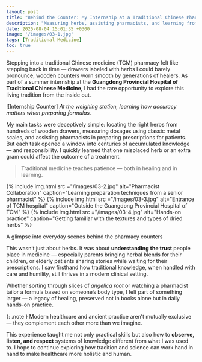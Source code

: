 ```yaml
---
layout: post
title: "Behind the Counter: My Internship at a Traditional Chinese Pharmacy"
description: "Measuring herbs, assisting pharmacists, and learning from centuries of knowledge — my summer internship brought ancient Chinese medicine to life."
date: 2025-08-04 15:01:35 +0300
image: '/images/03-1.jpg'
tags: [Traditional Medicine]
toc: true
---
```


Stepping into a traditional Chinese medicine (TCM) pharmacy felt like stepping back in time — drawers labeled with herbs I could barely pronounce, wooden counters worn smooth by generations of healers. As part of a summer internship at the **Guangdong Provincial Hospital of Traditional Chinese Medicine**, I had the rare opportunity to explore this living tradition from the inside out.

![Internship Counter]
*At the weighing station, learning how accuracy matters when preparing formulas.*

My main tasks were deceptively simple: locating the right herbs from hundreds of wooden drawers, measuring dosages using classic metal scales, and assisting pharmacists in preparing prescriptions for patients. But each task opened a window into centuries of accumulated knowledge — and responsibility. I quickly learned that one misplaced herb or an extra gram could affect the outcome of a treatment.

> Traditional medicine teaches patience — both in healing and in learning.

<div class="gallery-box">
  <div class="gallery gallery-columns-3">
    {% include img.html src ="/images/03-2.jpg" alt="Pharmacist Collaboration" caption="Learning preparation techniques from a senior pharmacist" %}
    {% include img.html src ="/images/03-3.jpg" alt="Entrance of TCM hospital" caption="Outside the Guangdong Provincial Hospital of TCM" %}
    {% include img.html src ="/images/03-4.jpg" alt="Hands-on practice" caption="Getting familiar with the textures and types of dried herbs" %}
  </div>
  <p>A glimpse into everyday scenes behind the pharmacy counters</p>
</div>

This wasn’t just about herbs. It was about **understanding the trust** people place in medicine — especially parents bringing herbal blends for their children, or elderly patients sharing stories while waiting for their prescriptions. I saw firsthand how traditional knowledge, when handled with care and humility, still thrives in a modern clinical setting.

Whether sorting through slices of *angelica root* or watching a pharmacist tailor a formula based on someone’s body type, I felt part of something larger — a legacy of healing, preserved not in books alone but in daily hands-on practice.

{: .note }
Modern healthcare and ancient practice aren’t mutually exclusive — they complement each other more than we imagine.

This experience taught me not only practical skills but also how to **observe, listen, and respect** systems of knowledge different from what I was used to. I hope to continue exploring how tradition and science can work hand in hand to make healthcare more holistic and human.
